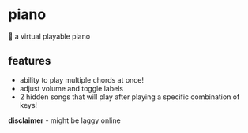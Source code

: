 # piano
🎹 a virtual playable piano

## features
- ability to play multiple chords at once!
- adjust volume and toggle labels
- 2 hidden songs that will play after playing a specific combination of keys!

**disclaimer** - might be laggy online
